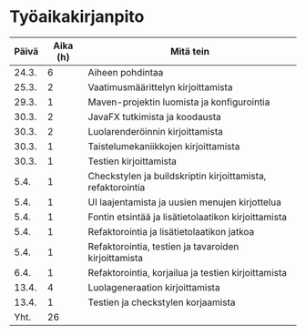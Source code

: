 # Työaikakirjanpito

| Päivä | Aika (h) | Mitä tein |
|-------|----------|-----------|
| 24.3. |  6 | Aiheen pohdintaa |
| 25.3. |  2 | Vaatimusmäärittelyn kirjoittamista |
| 29.3. |  1 | Maven-projektin luomista ja konfigurointia |
| 30.3. |  2 | JavaFX tutkimista ja koodausta |
| 30.3. |  2 | Luolarenderöinnin kirjoittamista |
| 30.3. |  1 | Taistelumekaniikkojen kirjoittamista |
| 30.3. |  1 | Testien kirjoittamista |
| 5.4.  |  1 | Checkstylen ja buildskriptin kirjoittamista, refaktorointia |
| 5.4.  |  1 | UI laajentamista ja uusien menujen kirjottelua |
| 5.4.  |  1 | Fontin etsintää ja lisätietolaatikon kirjoittamista |
| 5.4.  |  1 | Refaktorointia ja lisätietolaatikon jatkoa |
| 5.4.  |  1 | Refaktorointia, testien ja tavaroiden kirjoittamista |
| 6.4.  |  1 | Refaktorointia, korjailua ja testien kirjoittamista |
| 13.4. |  4 | Luolageneraation kirjoittamista |
| 13.4. |  1 | Testien ja checkstylen korjaamista |
| Yht.  | 26 | |
